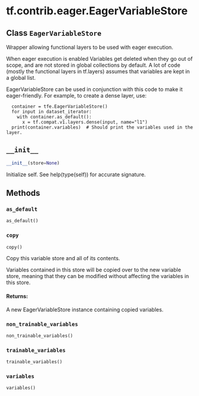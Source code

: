 <div itemscope itemtype="http://developers.google.com/ReferenceObject">
<meta itemprop="name" content="tf.contrib.eager.EagerVariableStore" />
<meta itemprop="path" content="Stable" />
<meta itemprop="property" content="__init__"/>
<meta itemprop="property" content="as_default"/>
<meta itemprop="property" content="copy"/>
<meta itemprop="property" content="non_trainable_variables"/>
<meta itemprop="property" content="trainable_variables"/>
<meta itemprop="property" content="variables"/>
</div>

# tf.contrib.eager.EagerVariableStore

## Class `EagerVariableStore`



Wrapper allowing functional layers to be used with eager execution.

When eager execution is enabled Variables get deleted when they go out of
scope, and are not stored in global collections by default. A lot of code
(mostly the functional layers in tf.layers) assumes that variables are kept in
a global list.

EagerVariableStore can be used in conjunction with this code to make it
eager-friendly. For example, to create a dense layer, use:

```
  container = tfe.EagerVariableStore()
  for input in dataset_iterator:
    with container.as_default():
      x = tf.compat.v1.layers.dense(input, name="l1")
  print(container.variables)  # Should print the variables used in the layer.
```

<h2 id="__init__"><code>__init__</code></h2>

``` python
__init__(store=None)
```

Initialize self.  See help(type(self)) for accurate signature.



## Methods

<h3 id="as_default"><code>as_default</code></h3>

``` python
as_default()
```



<h3 id="copy"><code>copy</code></h3>

``` python
copy()
```

Copy this variable store and all of its contents.

Variables contained in this store will be copied over to the new variable
store, meaning that they can be modified without affecting the variables in
this store.

#### Returns:

A new EagerVariableStore instance containing copied variables.

<h3 id="non_trainable_variables"><code>non_trainable_variables</code></h3>

``` python
non_trainable_variables()
```



<h3 id="trainable_variables"><code>trainable_variables</code></h3>

``` python
trainable_variables()
```



<h3 id="variables"><code>variables</code></h3>

``` python
variables()
```





